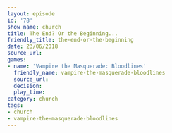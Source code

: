 ```yaml
---
layout: episode
id: '78'
show_name: church
title: The End? Or the Beginning...
friendly_title: the-end-or-the-beginning
date: 23/06/2018
source_url: 
games:
- name: 'Vampire the Masquerade: Bloodlines'
  friendly_name: vampire-the-masquerade-bloodlines
  source_url: 
  decision: 
  play_time: 
category: church
tags:
- church
- vampire-the-masquerade-bloodlines
---
```

